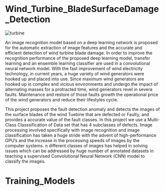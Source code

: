 # Wind_Turbine_BladeSurfaceDamage_Detection

![turbine](https://user-images.githubusercontent.com/50576454/124484524-21ca4080-ddc9-11eb-848a-158b3589be2e.jpg)

An image recognition model based on a deep learning network is proposed for the automatic extraction
of image features and the accurate and efficient detection of wind turbine blade damage. 
In order to improve the recognition performance of the proposed deep learning model, transfer learning and an ensemble learning classifier are used in a convolutional neural network model.
With the fast improvement of wind electricity technology, in current years, a huge variety of wind generators were hooked up and placed into use. 
Since maximum wind generators are hooked up in complex and vicious environments and undergo the impact of alternating masses for a protracted time, 
wind generators revel in severa faults. Maintenance and restore of those faults growth the operational price of the wind generators and reduce their lifestyles cycle. 

This project proposes the fault detection anomaly and detects the images of the surface blades of the wind Tuebine that are defected or Faulty, and provides a 
accurate value of the fault classes. In this project we use a Multi-Class Classsification of Data set that has 4 subclasses of defects.
Image processing involved specifically with image recognition and image classification has taken a huge stride with the advent of high-performance GPU’s and the increase in the processing speeds of images by the computer systems. n different classes of images has helped in solving issues which can be addressed by huge number of 
annotated datasets in teaching a supervised Convolutional Neural Network (CNN) model to classify the images.

# Training_Models


